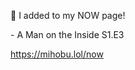 🤖 I added to my NOW page!

\- A Man on the Inside S1.E3

[<span class="invisible">https://</span><span class="">mihobu.lol/now</span><span class="invisible"></span>](https://mihobu.lol/now)